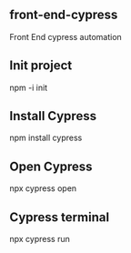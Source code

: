 ## front-end-cypress
Front End cypress automation

## Init project

npm -i init

## Install Cypress

npm install cypress

## Open Cypress

npx cypress open

## Cypress terminal

npx cypress run


